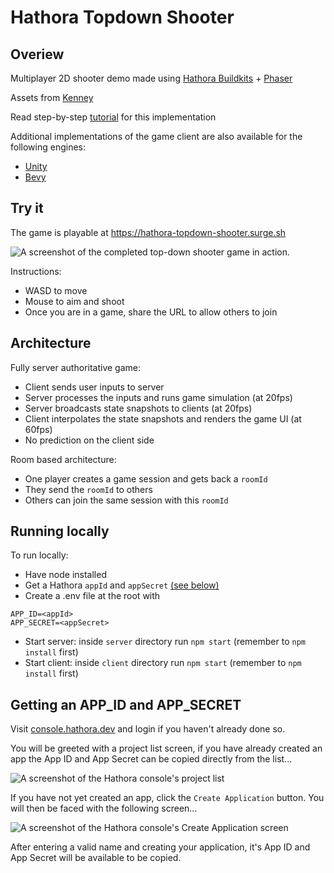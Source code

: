 # Hathora Topdown Shooter

## Overiew 

Multiplayer 2D shooter demo made using [Hathora Buildkits](https://github.com/hathora/buildkits) + [Phaser](http://phaser.io/)

Assets from [Kenney](https://kenney.nl/assets/topdown-shooter)

Read step-by-step [tutorial](https://docs.hathora.dev/#/buildkit/tutorial_top_down_shooter) for this implementation

Additional implementations of the game client are also available for the following engines:
  - [Unity](https://github.com/hathora/topdown-shooter-unity-client)
  - [Bevy](https://github.com/hathora/topdown-shooter-bevy-client)

## Try it

The game is playable at https://hathora-topdown-shooter.surge.sh

![A screenshot of the completed top-down shooter game in action.](https://user-images.githubusercontent.com/5400947/199274234-ff3a66b4-3528-4be3-b6be-2240d3141846.png)

Instructions:

  - WASD to move
  - Mouse to aim and shoot
  - Once you are in a game, share the URL to allow others to join

## Architecture

Fully server authoritative game:
- Client sends user inputs to server
- Server processes the inputs and runs game simulation (at 20fps)
- Server broadcasts state snapshots to clients (at 20fps)
- Client interpolates the state snapshots and renders the game UI (at 60fps)
- No prediction on the client side

Room based architecture:
- One player creates a game session and gets back a `roomId`
- They send the `roomId` to others
- Others can join the same session with this `roomId`

## Running locally 

To run locally:

- Have node installed
- Get a Hathora `appId` and `appSecret` [(see below)]((#getting-an-app_id-and-app_secret))
- Create a .env file at the root with
```
APP_ID=<appId>
APP_SECRET=<appSecret>
```
- Start server: inside `server` directory run `npm start` (remember to `npm install` first)
- Start client: inside `client` directory run `npm start` (remember to `npm install` first)

## Getting an APP_ID and APP_SECRET

Visit [console.hathora.dev](https://console.hathora.dev/) and login if you haven't already done so.

You will be greeted with a project list screen, if you have already created an app the App ID and App Secret can be copied directly from the list...

![A screenshot of the Hathora console's project list](https://user-images.githubusercontent.com/7004280/224391310-2cad1799-d048-4776-97c9-4e1d62997fb0.png)

If you have not yet created an app, click the `Create Application` button. You will then be faced with the following screen...

![A screenshot of the Hathora console's Create Application screen](https://user-images.githubusercontent.com/7004280/224392467-327ae3a2-79b0-4ac2-8484-5d7b3ac42b6d.png)

After entering a valid name and creating your application, it's App ID and App Secret will be available to be copied.